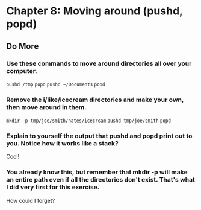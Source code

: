 
# Chapter 8: Moving around (pushd, popd)

## Do More

### Use these commands to move around directories all over your computer.

`pushd /tmp`
`popd`
`pushd ~/Documents`
`popd`

### Remove the i/like/icecream directories and make your own, then move around in them.

`mkdir -p tmp/joe/smith/hates/icecream`
`pushd tmp/joe/smith`
`popd`

### Explain to yourself the output that pushd and popd print out to you. Notice how it works like a stack?

Cool!

### You already know this, but remember that mkdir -p will make an entire path even if all the directories don't exist. That's what I did very first for this exercise.

How could I forget?
    
